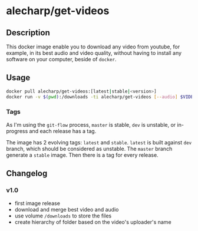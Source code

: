 # alecharp/get-videos

## Description

This docker image enable you to download any video from youtube, for example, in its best audio and video quality, without having to install any software on your computer, beside of `docker`.

## Usage

```bash
docker pull alecharp/get-videos:[latest|stable|<version>]
docker run -v $(pwd):/downloads -ti alecharp/get-videos [--audio] $VIDEO_URL [[--audio] $VIDEO_URL...]
```

### Tags

As I'm using the `git-flow` process, `master` is stable, `dev` is unstable, or in-progress and each release has a tag.

The image has 2 evolving tags: `latest` and `stable`. `latest` is built against `dev` branch, which should be considered as unstable. The `master` branch generate a `stable` image. Then there is a tag for every release.

## Changelog

### v1.0

 - first image release
 - download and merge best video and audio
 - use volume `/downloads` to store the files
 - create hierarchy of folder based on the video's uploader's name
